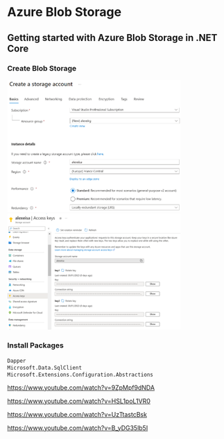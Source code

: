 # Azure Blob Storage

## Getting started with Azure Blob Storage in .NET Core 

### Create Blob Storage

<img src="/pictures/storage.png" title="storage"  width="400">
<img src="/pictures/connection_string.png" title="connection string"  width="400">


### Install Packages
```
Dapper
Microsoft.Data.SqlClient
Microsoft.Extensions.Configuration.Abstractions
```

https://www.youtube.com/watch?v=9ZpMpf9dNDA

https://www.youtube.com/watch?v=HSL1poL1VR0

https://www.youtube.com/watch?v=UzTtastcBsk

https://www.youtube.com/watch?v=B_yDG35lb5I
